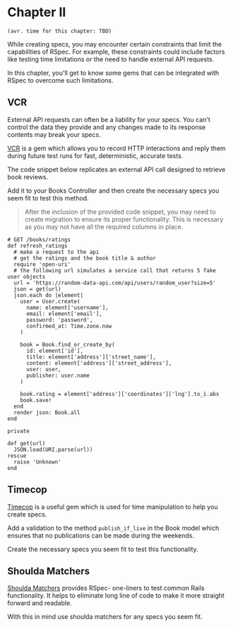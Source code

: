 # Chapter II
`(avr. time for this chapter: TBD)`

While creating specs, you may encounter certain constraints that limit the capabilities of RSpec. For example, these constraints could include factors like testing time limitations or the need to handle external API requests.

In this chapter, you'll get to know some gems that can be integrated with RSpec to overcome such limitations.

## VCR

External API requests can often be a liability for your specs. You can't control the data they provide and any changes made to its response contents may break your specs.

[VCR](https://github.com/vcr/vcr) is a gem which allows you to record HTTP interactions and reply them during future test runs for fast, deterministic, accurate tests.

The code snippet below replicates an external API call designed to retrieve book reviews. 

Add it to your Books Controller and then create the necessary specs you seem fit to test this method.

> After the inclusion of the provided code snippet, you may need to create migration to ensure its proper functionality. This is necessary as you may not have all the required columns in place.

```
# GET /books/ratings
def refresh_ratings
  # make a request to the api
  # get the ratings and the book title & author
  require 'open-uri'
  # the following url simulates a service call that returns 5 fake user objects
  url = 'https://random-data-api.com/api/users/random_user?size=5'
  json = get(url)
  json.each do |element|
    user = User.create(
      name: element['username'],
      email: element['email'],
      password: 'password',
      confirmed_at: Time.zone.now
    )

    book = Book.find_or_create_by(
      id: element['id'],
      title: element['address']['street_name'],
      content: element['address']['street_address'],
      user: user,
      publisher: user.name
    )

    book.rating = element['address']['coordinates']['lng'].to_i.abs
    book.save!
  end
  render json: Book.all
end

private

def get(url)
  JSON.load(URI.parse(url))
rescue
  raise 'Unknown'
end
```

## Timecop

[Timecop](https://github.com/travisjeffery/timecop) is a useful gem which is used for time manipulation to help you create specs.

Add a validation to the method `publish_if_live` in the Book model which ensures that no publications can be made during the weekends.

Create the necessary specs you seem fit to test this functionality.

## Shoulda Matchers

[Shoulda Matchers](https://github.com/thoughtbot/shoulda-matchers) provides RSpec- one-liners to test common Rails functionality. It helps to eliminate long line of code to make it more straight forward and readable.

With this in mind use shoulda matchers for any specs you seem fit.
